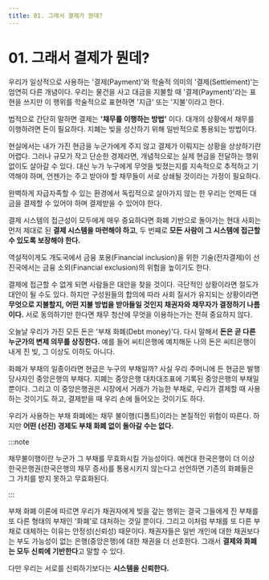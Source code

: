 ```yaml
---
title: 01. 그래서 결제가 뭔데?
---
```


# 01. 그래서 결제가 뭔데?

우리가 일상적으로 사용하는 '결제(Payment)'와 학술적 의미의 '결제(Settlement)'는 엄연히 다른 개념이다. 우리는 물건을 사고 대금을 지불할 때 '결제(Payment)'라는 표현을 쓰지만 이 행위를 학술적으로 표현하면 '지급' 또는 '지불'이라고 한다.

법적으로 간단히 말하면 결제는 **'채무를 이행하는 방법'** 이다. 대개의 상황에서 채무를 이행하려면 돈이 필요하다. 지폐는 빚을 성산하기 위해 일반적으로 통용되는 방법이다.

현실에서는 내가 가진 현금을 누군가에게 주지 않고 결제가 이뤄지는 상황을 상상하기란 어렵다. 그러나 규모가 작고 단순한 경제라면, 개념적으로는 실제 현금을 전달하는 행위 없이도 살아갈 수 있다. 대신 누가 누구에게 무엇을 빚졌는지를 지속적으로 추적하고 기역해야 하며, 언젠가는 주고 받아야 할 채무들이 서로 상쇄될 것이라는 가정이 필요하다.

완벽하게 자급자족할 수 있는 환경에서 독립적으로 살아가지 않는 한 우리는 언제든 대금을 결제할 수 있어야 하며 결제받을 수 있어야 한다.

결제 시스템의 접근성이 모두에게 매우 중요하다면 화폐 기반으로 돌아가는 현대 사회는 먼저 제대로 된 **결제 시스템을 마련해야 하고**, 두 번쨰로 **모든 사람이 그 시스템에 접근할 수 있도록 보장해야 한다.**

역설적이게도 개도국에서 금융 포용(Financial inclusion)을 위한 기술(전자결제)이 선진국에서는 금융 소외(Financial exclusion)의 위험을 높이기도 한다.

결제에 접근할 수 없게 되면 사람들은 대안을 찾을 것이다. 극단적인 상황이라면 절도가 대안이 될 수도 있다. 하지만 구성원들의 합의에 따라 사회 질서가 유지되는 상황이라면 **무엇으로 지불할지, 어떤 지불 방법을 받아들일 것인지 채권자와 채무자가 결정하기 나름이다.** 서로 동의하기만 한다면 채무 청산에 무엇을 이용하는가는 전혀 중요하지 않다.

오늘날 우리가 가진 모든 돈은 '부채 화폐(Debt money)'다. 다시 말해서 **돈은 곧 다른 누군가의 변제 의무를 상징한다.** 예를 들어 씨티은행에 예치해둔 나의 돈은 씨티은행이 내게 진 빚, 그 이상도 이하도 아니다.

화폐가 부채의 일종이라면 현금은 누구의 부채일까? 사실 우리 주머니에 든 현금은 발행 당사자인 중앙은행의 부채다. 지폐는 중앙은행 대차대조표에 기록된 중앙은행의 부채일 뿐이다. 그리고 이 중앙은행권은 시장에서 거래가 가능한 부채로, 우리가 결제할 때 사용하는 것이기도 하고, 결제받을 때 우리 손에 들어오는 것이기도 하다.

우리가 사용하는 부채 화폐에는 채무 불이행(디폴트)이라는 본질적인 위험이 따른다. 하지만 **어떤 (선진) 경제도 부채 화폐 없이 돌아갈 수는 없다.**

:::note

채무불이행이란 누군가 그 부채를 무효화시킬 가능성이다. 예컨대 한국은행이 더 이상 한국은행권(한국은행의 채무 증서)를 통용시키지 않는다고 선언하면 기존의 화폐들은 그 가치를 받지 못하고 무효화된다.

:::

부채 화폐 이론에 따르면 우리가 채권자에게 빚을 갚는 행위는 결국 그들에게 진 부채를 또 다른 형태의 부채인 '화폐'로 대처하는 것일 뿐이다. 그리고 이처럼 부채를 또 다른 부채로 대체하는 이유는 안정성(신뢰성) 때문이다. 채권자들은 일반 개인에 대한 채권보다는 부도 가능성이 없는 은행(중앙은행)에 대한 채권을 더 선호한다. 그래서 **결제와 화폐는 모두 신뢰에 기반한다**고 말할 수 있다.

다만 우리는 서로를 신뢰하기보다는 **시스템을 신뢰한다.**